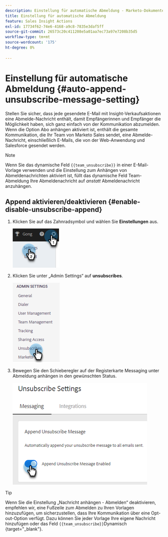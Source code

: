 ```yaml
---
description: Einstellung für automatische Abmeldung - Marketo-Dokumente - Produktdokumentation
title: Einstellung für automatische Abmeldung
feature: Sales Insight Actions
exl-id: 17734f62-74e6-4168-a9c8-7835e3daf5ff
source-git-commit: 26573c20c411208e5a01aa7ec73a97e7208b35d5
workflow-type: tm+mt
source-wordcount: '175'
ht-degree: 0%

---
```


# Einstellung für automatische Abmeldung {#auto-append-unsubscribe-message-setting}

Stellen Sie sicher, dass jede gesendete E-Mail mit Insight-Verkaufsaktionen eine Abmelde-Nachricht enthält, damit Empfängerinnen und Empfänger die Möglichkeit haben, sich ganz einfach von der Kommunikation abzumelden. Wenn die Option Abo anhängen aktiviert ist, enthält die gesamte Kommunikation, die Ihr Team von Marketo Sales sendet, eine Abmelde-Nachricht, einschließlich E-Mails, die von der Web-Anwendung und Salesforce gesendet werden.

>[!NOTE]
>
>Wenn Sie das dynamische Feld `{{team_unsubscribe}}` in einer E-Mail-Vorlage verwenden und die Einstellung zum Anhängen von Abmeldenachrichten aktiviert ist, füllt das dynamische Feld Team-Abmeldung Ihre Abmeldenachricht auf _anstatt_ Abmeldenachricht anzuhängen.

## Append aktivieren/deaktivieren {#enable-disable-unsubscribe-append}

1. Klicken Sie auf das Zahnradsymbol und wählen Sie **Einstellungen** aus.

   ![](assets/auto-append-unsubscribe-message-setting-1.png)

1. Klicken Sie unter „Admin Settings“ auf **unsubscribes**.

   ![](assets/auto-append-unsubscribe-message-setting-2.png)

1. Bewegen Sie den Schieberegler auf der Registerkarte Messaging unter Abmeldung anhängen in den gewünschten Status.

   ![](assets/auto-append-unsubscribe-message-setting-3.png)

>[!TIP]
>
>Wenn Sie die Einstellung „Nachricht anhängen - Abmelden“ deaktivieren, empfehlen wir, eine Fußzeile zum Abmelden zu Ihren Vorlagen hinzuzufügen, um sicherzustellen, dass Ihre Kommunikation über eine Opt-out-Option verfügt. Dazu können Sie jeder Vorlage Ihre eigene Nachricht hinzufügen oder das Feld `{{team_unsubscribe}}`Dynamisch[ ](/help/marketo/product-docs/marketo-sales-insight/actions/templates/dynamic-fields.md){target="_blank"}.
